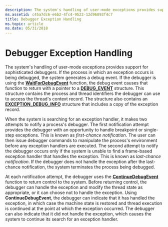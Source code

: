 ```yaml
---
description: The system's handling of user-mode exceptions provides support for sophisticated debuggers.
ms.assetid: c45a7dc6-e6b2-4fc4-9522-12d96893f4c7
title: Debugger Exception Handling
ms.topic: article
ms.date: 05/31/2018
---
```


# Debugger Exception Handling

The system's handling of user-mode exceptions provides support for sophisticated debuggers. If the process in which an exception occurs is being debugged, the system generates a debug event. If the debugger is using the [**WaitForDebugEvent**](/windows/win32/api/debugapi/nf-debugapi-waitfordebugevent) function, the debug event causes that function to return with a pointer to a [**DEBUG\_EVENT**](/windows/win32/api/minwinbase/ns-minwinbase-debug_event) structure. This structure contains the process and thread identifiers the debugger can use to access the thread's context record. The structure also contains an [**EXCEPTION\_DEBUG\_INFO**](/windows/win32/api/minwinbase/ns-minwinbase-exception_debug_info) structure that includes a copy of the exception record.

When the system is searching for an exception handler, it makes two attempts to notify a process's debugger. The first notification attempt provides the debugger with an opportunity to handle breakpoint or single-step exceptions. This is known as *first-chance notification*. The user can then issue debugger commands to manipulate the process's environment before any exception handlers are executed. The second attempt to notify the debugger occurs only if the system is unable to find a frame-based exception handler that handles the exception. This is known as *last-chance notification*. If the debugger does not handle the exception after the last-chance notification, the system terminates the process being debugged.

At each notification attempt, the debugger uses the [**ContinueDebugEvent**](/windows/win32/api/debugapi/nf-debugapi-continuedebugevent) function to return control to the system. Before returning control, the debugger can handle the exception and modify the thread state as appropriate, or it can choose not to handle the exception. Using **ContinueDebugEvent**, the debugger can indicate that it has handled the exception, in which case the machine state is restored and thread execution is continued at the point at which the exception occurred. The debugger can also indicate that it did not handle the exception, which causes the system to continue its search for an exception handler.

 

 
